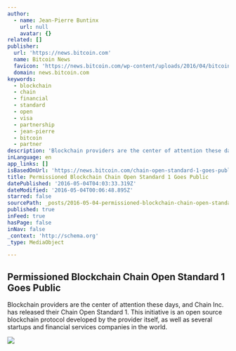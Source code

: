 ```yaml
---
author:
  - name: Jean-Pierre Buntinx
    url: null
    avatar: {}
related: []
publisher:
  url: 'https://news.bitcoin.com'
  name: Bitcoin News
  favicon: 'https://news.bitcoin.com/wp-content/uploads/2016/04/bitcoin_fav.png'
  domain: news.bitcoin.com
keywords:
  - blockchain
  - chain
  - financial
  - standard
  - open
  - visa
  - partnership
  - jean-pierre
  - bitcoin
  - partner
description: 'Blockchain providers are the center of attention these days, and Chain Inc. has released their Chain Open Standard 1. This initiative is an open source blockchain protocol developed by the provider itself, as well as several startups and financial services companies in the world.'
inLanguage: en
app_links: []
isBasedOnUrl: 'https://news.bitcoin.com/chain-open-standard-1-goes-public/'
title: Permissioned Blockchain Chain Open Standard 1 Goes Public
datePublished: '2016-05-04T04:03:33.319Z'
dateModified: '2016-05-04T00:06:48.895Z'
starred: false
sourcePath: _posts/2016-05-04-permissioned-blockchain-chain-open-standard-1-goes-public.md
published: true
inFeed: true
hasPage: false
inNav: false
_context: 'http://schema.org'
_type: MediaObject

---
```

<article style=""><h1>Permissioned Blockchain Chain Open Standard 1 Goes Public</h1><p>Blockchain providers are the center of attention these days, and Chain Inc. has released their Chain Open Standard 1. This initiative is an open source blockchain protocol developed by the provider itself, as well as several startups and financial services companies in the world.</p><img src="https://news.bitcoin.com/wp-content/uploads/2016/05/shutterstock_149072456.jpg" /></article>